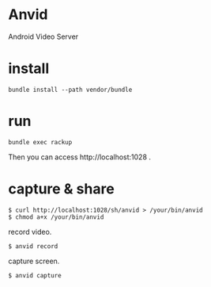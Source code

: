 # Anvid

Android Video Server

# install

    bundle install --path vendor/bundle

# run

    bundle exec rackup

Then you can access http://localhost:1028 .

# capture & share

    $ curl http://localhost:1028/sh/anvid > /your/bin/anvid
    $ chmod a+x /your/bin/anvid

record video.

    $ anvid record

capture screen.

    $ anvid capture

